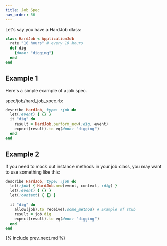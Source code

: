 ```yaml
---
title: Job Spec
nav_order: 56
---
```


Let's say you have a HardJob class:

```ruby
class HardJob < ApplicationJob
  rate "10 hours" # every 10 hours
  def dig
    {done: "digging"}
  end
end
```

## Example 1

Here's a simple example of a job spec.

spec/job/hard_job_spec.rb:

```ruby
describe HardJob, type: :job do
  let(:event) { {} }
  it "dig" do
    result = HardJob.perform_now(:dig, event)
    expect(result).to eq(done: "digging")
  end
end
```

## Example 2

If you need to mock out instance methods in your job class, you may want to use something like this:

```ruby
describe HardJob, type: :job do
  let(:job) { HardJob.new(event, context, :dig) }
  let(:event) { {} }
  let(:context) { {} }

  it "dig" do
    allow(job).to receive(:some_method) # Example of stub
    result = job.dig
    expect(result).to eq(done: "digging")
  end
end
```

{% include prev_next.md %}
